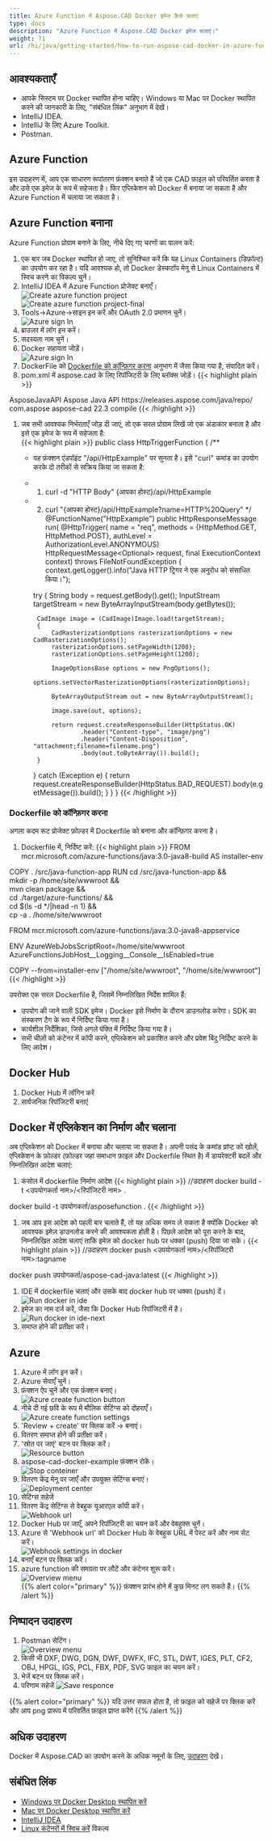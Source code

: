 ```yaml
---
title: Azure Function में Aspose.CAD Docker इमेज कैसे चलाएं
type: docs
description: "Azure Function में Aspose.CAD Docker इमेज चलाएं।"
weight: 71
url: /hi/java/getting-started/how-to-run-aspose-cad-docker-in-azure-function/
---
```


## आवश्यकताएँ
- आपके सिस्टम पर Docker स्थापित होना चाहिए। Windows या Mac पर Docker स्थापित करने की जानकारी के लिए, "संबंधित लिंक" अनुभाग में देखें।
- IntelliJ IDEA.
- IntelliJ के लिए Azure Toolkit.
- Postman.

## Azure Function

इस उदाहरण में, आप एक साधारण रूपांतरण फ़ंक्शन बनाते हैं जो एक CAD फ़ाइल को परिवर्तित करता है और उसे एक इमेज के रूप में सहेजता है। फिर एप्लिकेशन को Docker में बनाया जा सकता है और Azure Function में चलाया जा सकता है।

## Azure Function बनाना

Azure Function प्रोग्राम बनाने के लिए, नीचे दिए गए चरणों का पालन करें:
1. एक बार जब Docker स्थापित हो जाए, तो सुनिश्चित करें कि यह Linux Containers (डिफ़ॉल्ट) का उपयोग कर रहा है। यदि आवश्यक हो, तो Docker डेस्कटॉप मेनू से Linux Containers में स्विच करने का विकल्प चुनें।
1. IntelliJ IDEA में Azure Function प्रोजेक्ट बनाएँ।<br>
![Create azure function project](/_assets/java/java-azure/create-function-ide-1.png)<br>
![Create azure function project-final](/_assets/java/java-azure/create-function-ide-2.png)<br>
1. Tools->Azure->साइन इन करें और OAuth 2.0 प्रमाणन चुनें।<br>
![Azure sign In](/_assets/java/java-azure/sign-in-azure.png)<br>
1. ब्राउज़र में लॉग इन करें।
1. सदस्यता नाम चुनें।
1. Docker सहायता जोड़ें।<br>
![Azure sign In](/_assets/java/java-azure/add-docker-support.png)<br>
1. DockerFile को <a href="#configuring-a-dockerfile">Dockerfile को कॉन्फ़िगर करना</a> अनुभाग में जैसा किया गया है, संपादित करें।
1. pom.xml में aspose.cad के लिए रिपॉजिटरी के लिए ब्लॉक्स जोड़ें।
{{< highlight plain >}}
<repositories>
    <repository>
		<id>AsposeJavaAPI</id>
        <name>Aspose Java API</name>
        <url>https://releases.aspose.com/java/repo/</url>
    </repository>
</repositories>


<dependencies>
 <dependency>
    <groupId>com.aspose</groupId>
    <artifactId>aspose-cad</artifactId>
    <version>22.3</version>
    <scope>compile</scope>
  </dependency>
</dependencies>
{{< /highlight >}}

1. जब सभी आवश्यक निर्भरताएँ जोड़ दी जाएं, तो एक सरल प्रोग्राम लिखें जो एक अंडाकार बनाता है और इसे एक इमेज के रूप में सहेजता है:<br>
{{< highlight plain >}}
public class HttpTriggerFunction {
    /**
     * यह फ़ंक्शन एंडपॉइंट "/api/HttpExample" पर सुनता है। इसे "curl" कमांड का उपयोग करके दो तरीकों से सक्रिय किया जा सकता है:
     * 1. curl -d "HTTP Body" {आपका होस्ट}/api/HttpExample
     * 2. curl "{आपका होस्ट}/api/HttpExample?name=HTTP%20Query"
     */
    @FunctionName("HttpExample")
    public HttpResponseMessage run(
            @HttpTrigger(
                name = "req",
                methods = {HttpMethod.GET, HttpMethod.POST},
                authLevel = AuthorizationLevel.ANONYMOUS)
                HttpRequestMessage<Optional<String>> request,
            final ExecutionContext context) throws FileNotFoundException {
        context.getLogger().info("Java HTTP ट्रिगर ने एक अनुरोध को संसाधित किया।");

        try {
            String body = request.getBody().get();
            InputStream targetStream = new ByteArrayInputStream(body.getBytes());

            CadImage image = (CadImage)Image.load(targetStream);
            {
                CadRasterizationOptions rasterizationOptions = new CadRasterizationOptions();
                rasterizationOptions.setPageWidth(1200);
                rasterizationOptions.setPageHeight(1200);

                ImageOptionsBase options = new PngOptions();
                options.setVectorRasterizationOptions(rasterizationOptions);

                ByteArrayOutputStream out = new ByteArrayOutputStream();

                image.save(out, options);

                return request.createResponseBuilder(HttpStatus.OK)
                        .header("Content-type", "image/png")
                        .header("Content-Disposition", "attachment;filename=filename.png")
                        .body(out.toByteArray()).build();
            }
        }
        catch (Exception e)
		{
            return request.createResponseBuilder(HttpStatus.BAD_REQUEST).body(e.getMessage()).build();
        }
    }
}
{{< /highlight >}}

### Dockerfile को कॉन्फ़िगर करना

 अगला कदम रूट प्रोजेक्ट फ़ोल्डर में Dockerfile को बनाना और कॉन्फ़िगर करना है।

1. Dockerfile में, निर्दिष्ट करें:
{{< highlight plain >}}
FROM mcr.microsoft.com/azure-functions/java:3.0-java8-build AS installer-env

COPY . /src/java-function-app
RUN cd /src/java-function-app && \
    mkdir -p /home/site/wwwroot && \
    mvn clean package && \
    cd ./target/azure-functions/ && \
    cd $(ls -d */|head -n 1) && \
    cp -a . /home/site/wwwroot

FROM mcr.microsoft.com/azure-functions/java:3.0-java8-appservice

ENV AzureWebJobsScriptRoot=/home/site/wwwroot \
    AzureFunctionsJobHost__Logging__Console__IsEnabled=true

COPY --from=installer-env ["/home/site/wwwroot", "/home/site/wwwroot"]
{{< /highlight >}}

 उपरोक्त एक सरल Dockerfile है, जिसमें निम्नलिखित निर्देश शामिल हैं:

- उपयोग की जाने वाली SDK इमेज। Docker इसे निर्माण के दौरान डाउनलोड करेगा। SDK का संस्करण टैग के रूप में निर्दिष्ट किया गया है।
- कार्यशील निर्देशिका, जिसे अगले पंक्ति में निर्दिष्ट किया गया है।
- सभी चीज़ों को कंटेनर में कॉपी करने, एप्लिकेशन को प्रकाशित करने और प्रवेश बिंदु निर्दिष्ट करने के लिए आदेश।

## Docker Hub
1. Docker Hub में लॉगिन करें
1. सार्वजनिक रिपॉजिटरी बनाएं

## Docker में एप्लिकेशन का निर्माण और चलाना
 
 अब एप्लिकेशन को Docker में बनाया और चलाया जा सकता है। अपनी पसंद के कमांड प्रांप्ट को खोलें, एप्लिकेशन के फ़ोल्डर (फ़ोल्डर जहां समाधान फ़ाइल और Dockerfile स्थित है) में डायरेक्टरी बदलें और निम्नलिखित आदेश चलाएं:


1. कंसोल में dockerfile निर्माण आदेश
{{< highlight plain >}}
//उदाहरण
docker build -t <उपयोगकर्ता नाम>/<रिपॉजिटरी नाम> .

docker build -t उपयोगकर्ता/asposefunction .
{{< /highlight >}}
 
1. जब आप इस आदेश को पहली बार चलाते हैं, तो यह अधिक समय ले सकता है क्योंकि Docker को आवश्यक इमेज़ डाउनलोड करने की आवश्यकता होती है। पिछले आदेश को पूरा करने के बाद, निम्नलिखित आदेश चलाएं ताकि इमेज़ को docker hub पर धक्का (push) दिया जा सके।
{{< highlight plain >}}
//उदाहरण
docker push <उपयोगकर्ता नाम>/<रिपॉजिटरी नाम>:tagname

docker push उपयोगकर्ता/aspose-cad-java:latest
{{< /highlight >}}

1. IDE में dockerfile चलाएं और उसके बाद docker hub पर धक्का (push) दें।<br>
![Run docker in ide](/_assets/java/java-azure/docker-run-in-ide.png)<br>
1. इमेज का नाम दर्ज करें, जैसा कि Docker Hub रिपॉजिटरी में है।<br>
![Run docker in ide-next](/_assets/java/java-azure/docker-run-in-ide-1.png)<br>
1. समाप्त होने की प्रतीक्षा करें।

## Azure

1. Azure में लॉग इन करें।
1. Azure सेवाएँ चुनें।
1. फ़ंक्शन ऐप चुनें और एक फ़ंक्शन बनाएं।<br>
![Azure create function button](/_assets/java/java-azure/create-function-azure.png)<br>
1. नीचे दी गई छवि के रूप में मौलिक सेटिंग्स को दोहराएँ।<br>
![Azure create function settings](/_assets/java/java-azure/create-function-settings.png)<br>
1. 'Review + create' पर क्लिक करें -> बनाएं।
1. वितरण समाप्त होने की प्रतीक्षा करें।
1. 'स्रोत पर जाएं' बटन पर क्लिक करें।<br>
![Resource button](/_assets/java/java-azure/go-to-resource.png)<br>
1. aspose-cad-docker-example फ़ंक्शन रोकें।<br>
![Stop conteiner](/_assets/java/java-azure/stop-container.png)<br>
1. वितरण केंद्र मेनू पर जाएँ और उपयुक्त सेटिंग्स बनाएं।<br>
![Deployment center](/_assets/java/java-azure/deployment-center.png)<br>
1. सेटिंग्स सहेजें
1. वितरण केंद्र सेटिंग्स से वेबहुक यूआरएल कॉपी करें।<br>
![Webhook url](/_assets/java/java-azure/webhook-url.png)<br>
1. Docker Hub पर जाएँ, अपने रिपॉजिटरी का चयन करें और वेबहुक्स चुनें।
1. Azure से 'Webhook url' को Docker Hub के वेबहुक URL में पेस्ट करें और नाम सेट करें।<br>
![Webhook settings in docker](/_assets/java/java-azure/webhook.png)<br>
1. बनाएँ बटन पर क्लिक करें।
1. azure function की समग्रता पर लौटें और कंटेनर शुरू करें।<br>
![Overview menu](/_assets/java/java-azure/overview.png)<br>
{{% alert color="primary" %}} 
फ़ंक्शन प्रारंभ होने में कुछ मिनट लग सकते हैं।
{{% /alert %}}

## निष्पादन उदाहरण

1. Postman सेटिंग।<br>
![Overview menu](/_assets/java/java-azure/postman-settings.png)<br>
1. किसी भी DXF, DWG, DGN, DWF, DWFX, IFC, STL, DWT, IGES, PLT, CF2, OBJ, HPGL, IGS, PCL, FBX, PDF, SVG फ़ाइल का चयन करें।
1. भेजें बटन पर क्लिक करें।
1. परिणाम सहेजें
![Save responce](/_assets/java/java-azure/response-postman.png)<br>

{{% alert color="primary" %}} 
यदि उत्तर सफल होता है, तो फ़ाइल को सहेजें पर क्लिक करें और आप png प्रारूप में परिवर्तित फ़ाइल प्राप्त करेंगे
{{% /alert %}}

## अधिक उदाहरण

Docker में Aspose.CAD का उपयोग करने के अधिक नमूनों के लिए, [उदाहरण](https://github.com/aspose-cad/Aspose.CAD-Documentation) देखें।


## संबंधित लिंक

- [Windows पर Docker Desktop स्थापित करें](https://docs.docker.com/docker-for-windows/install/)
- [Mac पर Docker Desktop स्थापित करें](https://docs.docker.com/docker-for-mac/install/)
- [IntelliJ IDEA](https://www.jetbrains.com/idea/)
- [Linux कंटेनरों में स्विच करें](https://docs.docker.com/docker-for-windows/#switch-between-windows-and-linux-containers) विकल्प
